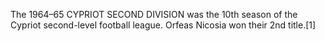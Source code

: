 The 1964–65 CYPRIOT SECOND DIVISION was the 10th season of the Cypriot second-level football league. Orfeas Nicosia won their 2nd title.[1]
